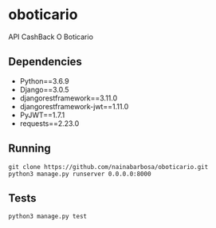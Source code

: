 # oboticario
API CashBack O Boticario

## Dependencies

- Python==3.6.9
- Django==3.0.5
- djangorestframework==3.11.0
- djangorestframework-jwt==1.11.0
- PyJWT==1.7.1
- requests==2.23.0

## Running

```
git clone https://github.com/nainabarbosa/oboticario.git
python3 manage.py runserver 0.0.0.0:8000
```

## Tests

```
python3 manage.py test
```


